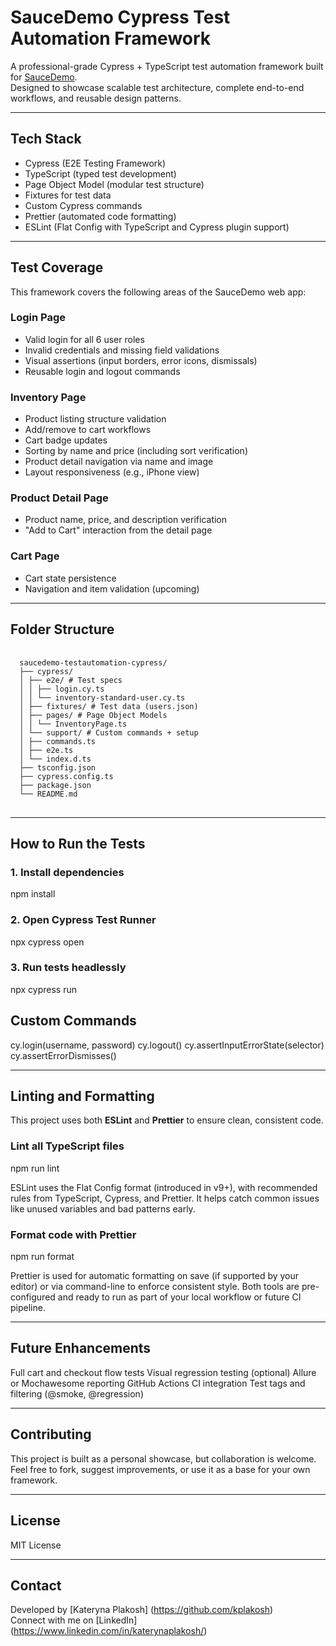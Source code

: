 # SauceDemo Cypress Test Automation Framework

A professional-grade Cypress + TypeScript test automation framework built for [SauceDemo](https://www.saucedemo.com).  
Designed to showcase scalable test architecture, complete end-to-end workflows, and reusable design patterns.

---

## Tech Stack

- Cypress (E2E Testing Framework)
- TypeScript (typed test development)
- Page Object Model (modular test structure)
- Fixtures for test data
- Custom Cypress commands
- Prettier (automated code formatting)
- ESLint (Flat Config with TypeScript and Cypress plugin support)

---

## Test Coverage

This framework covers the following areas of the SauceDemo web app:

### Login Page

- Valid login for all 6 user roles
- Invalid credentials and missing field validations
- Visual assertions (input borders, error icons, dismissals)
- Reusable login and logout commands

### Inventory Page

- Product listing structure validation
- Add/remove to cart workflows
- Cart badge updates
- Sorting by name and price (including sort verification)
- Product detail navigation via name and image
- Layout responsiveness (e.g., iPhone view)

### Product Detail Page

- Product name, price, and description verification
- "Add to Cart" interaction from the detail page

### Cart Page

- Cart state persistence
- Navigation and item validation (upcoming)

---

## Folder Structure

<pre lang="markdown"> <code> 
  saucedemo-testautomation-cypress/ 
  ├── cypress/ 
  │ ├── e2e/ # Test specs 
  │ │ ├── login.cy.ts 
  │ │ └── inventory-standard-user.cy.ts 
  │ ├── fixtures/ # Test data (users.json) 
  │ ├── pages/ # Page Object Models 
  │ │ └── InventoryPage.ts 
  │ └── support/ # Custom commands + setup 
  │ ├── commands.ts 
  │ ├── e2e.ts 
  │ └── index.d.ts 
  ├── tsconfig.json 
  ├── cypress.config.ts 
  ├── package.json 
  └── README.md 
</code> </pre>

---

## How to Run the Tests

### 1. Install dependencies

npm install 

### 2. Open Cypress Test Runner

npx cypress open 

### 3. Run tests headlessly

npx cypress run

## Custom Commands

cy.login(username, password)
cy.logout()
cy.assertInputErrorState(selector)
cy.assertErrorDismisses()

---

## Linting and Formatting

This project uses both **ESLint** and **Prettier** to ensure clean, consistent code.

### Lint all TypeScript files

npm run lint

ESLint uses the Flat Config format (introduced in v9+), with recommended rules from TypeScript, Cypress, and Prettier. It helps catch common issues like unused variables and bad patterns early.

### Format code with Prettier

npm run format

Prettier is used for automatic formatting on save (if supported by your editor) or via command-line to enforce consistent style.
Both tools are pre-configured and ready to run as part of your local workflow or future CI pipeline.

---

## Future Enhancements

Full cart and checkout flow tests
Visual regression testing (optional)
Allure or Mochawesome reporting
GitHub Actions CI integration
Test tags and filtering (@smoke, @regression)

---

## Contributing

This project is built as a personal showcase, but collaboration is welcome. Feel free to fork, suggest improvements, or use it as a base for your own framework.

---

## License

MIT License

---

## Contact

Developed by [Kateryna Plakosh] (https://github.com/kplakosh)  
Connect with me on [LinkedIn] (https://www.linkedin.com/in/katerynaplakosh/)
